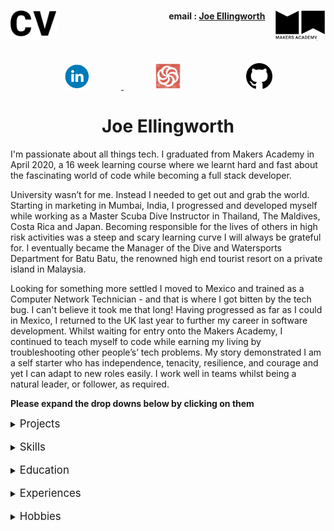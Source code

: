 <h1><a name="cv"><img align="left" src="./images/cv.png" height="45"></a><a href="https://makers.tech/"><img align="right" src="./images/makers.png" width="80"/></a></h1>
 <h4 align="right">email&nbsp;:&nbsp;<a href="mailto:joeellingworth@gmail.com">Joe Ellingworth</a>&nbsp;&nbsp;&nbsp;&nbsp;&nbsp;</h4>
<br><br>


<p align="center">
<a href="https://www.linkedin.com/in/joe-ellingworth-b962b014b/">
<img src="images/linkedin_circle_color-512.png" alt="linkedin" hspace="50" height="42" width="42">
<a href="https://www.codewars.com/users/blu3skies">
<img src="images/codewars.png" alt="linkedin" hspace="50" height="42" width="42"></a>
<a href="https://github.com/blu3skies">
<img src="images/github1.png" alt="github" hspace="50" height="42" width="42"></a>
</a></p>

<center> <h1>Joe Ellingworth </h1> </center>
I'm passionate about all things tech. I graduated from Makers Academy in April 2020, a 16 week learning course where we learnt hard and fast about the fascinating world of code while becoming a full stack developer.

University wasn’t for me. Instead I needed to get out and grab the world. Starting in marketing in Mumbai, India, I progressed and developed myself while working as a Master Scuba Dive Instructor in Thailand, The Maldives, Costa Rica and Japan. Becoming responsible for the lives of others in high risk activities was a steep and scary learning curve I will always be grateful for. I eventually became the Manager of the Dive and Watersports Department for Batu Batu, the renowned high end tourist resort on a private island in Malaysia.

Looking for something more settled I moved to Mexico and trained as a Computer Network Technician - and that is where I got bitten by the tech bug. I can't believe it took me that long! Having progressed as far as I could in Mexico, I returned to the UK last year to further my career in software development. Whilst waiting for entry onto the Makers Academy, I continued to teach myself to code while earning my living by troubleshooting other people’s’ tech problems. My story demonstrated I am a self starter who has independence, tenacity, resilience, and courage and yet I can adapt to new roles easily. I work well in teams whilst being a natural leader, or follower, as required.

**Please expand the drop downs below by clicking on them**
<br>
<details><summary><big>Projects</big></summary>
<p>

| Project Name        |Overview           |Tech Stack      |
|:-----------:|:-------------------------------:|:-----------------------------:|
|<a href="https://github.com/jasylwong/wepick"> <img width="700" alt="WePick" src="images/wepick.png" height="222" width="200px"> </a>  [WePick](https://github.com/jasylwong/wepick) | An app that solves the age old problem of  agreeing which movie you and your mate both want to watch. Our Final group project at Makers and incorporating multiple APIs. <br /> Deployed at: wepick.herokuapp.com         |Ruby on Rails, Sinatra, CSS, HTML, RSpec, Capybara and PSQL  |
|<a href="https://github.com/jlblumberg/wepick-2"> <img width="700"   height="222" width="22"> </a>  [WePick 2](https://github.com/jlblumberg/wepick-2) |A redesign of our original WePick App. Focusing on expanding the concept with new features and new tech stack.            |       React Native, Javascript, NodeJs, Jasmine, Jest, HTML, CSS| 
|<a href="https://github.com/Peter2-71828/aceBook-PingPong"> <img width="700" alt="Acebook" src="images/Acebook.png" height="222" width="258"> </a>  [Acebook](https://github.com/Peter2-71828/aceBook-PingPong)         |A simple social networking site where users can upload posts and images and interact with other users. <br /> Deployed at: acebook-pingpong.herokuapp.com | Ruby on Rails, Sinatra, CSS, HTML, RSpec, Capybara and PSQL | https://github.com/Peter2-71828/aceBook-PingPong |
|<a href="https://github.com/Peter2-71828/MakersBNB"> <img width="700" alt="MakersBNB" src="images/MakersBnB.png" height="222" width="258"> </a>  [MakersBNB](https://github.com/Peter2-71828/MakersBNB)   | A simple replica of AirBnB. Users can sign up, list properties, view other properties and make bookings. This was our first Makers group project.|Ruby, Sinatra, CSS, HTML, RSpec, Capybara and PSQL | https://github.com/Peter2-71828/MakersBNB |

</p>
</details>
<br>
<details><summary><big>Skills</big></summary>
<p>
I am a fast learning logical thinker and resourceful team player. I am known as someone who rolls up my sleeves and gets stuck in. I am quietly confident and well rounded. I fall back on the life skills I honed around the world in a variety of roles and settings. Above all I am passionate about coding and problem solving.

### Fast learning adaptable team player

Before I found my passion for coding I worked in several different countries, cultures and settings, always successful in the roles I took on. As evidence of my fast learning, I was promoted to a manager role after having been a scuba diving instructor for a relatively short time. I was hired as the Manager of the Dive and Activity Department at Batu Batu Resort in Malaysia where I successfully managed a team of 6 and a budget of £150,000.

I achieved these rapid promotions through being an adaptable team player, a natural team leader, hard working, fast learning, always willing to take on extra responsibilities. Working in remote island resorts with limited external support to call on is testing, and it creates the conditions which forces you to fall back on your own problem solving and I became very resourceful.

### Hard working, well rounded and passionate about Tech

I was introduced to the tech industry while living in Mexico. I became a Computer Network Technician for Baja Connect. It was a learn-fast-high-pressured rollercoaster but I found that I excelled in it. I learnt a lot in a short time but the two most important things I learnt was I) I love troubleshooting and 2) I'm fascinated about tech.
</p>
</details>
<br>
<details><summary><big>Education</big></summary>
<p>

## Makers Academy (Dec 2019 to April 2020)
Fully immersive 16 week programming course at Europe’s #1 Developer Bootcamp focused on core coding techniques & principles such as agile methodologies, Test Driven Development (TDD), Object Oriented Design, pair programming and more.
 
#### Core course topics:
Object Oriented Design (OOP) best practices,
Test Driven Development (TDD),
writing clean code,
Pair Programming ,
Agile development as well as core principles such as dependency injection, single responsibility,
cohesion and encapsulation,
 
#### Languages and Frameworks:
 
##### Languages
- Ruby
- JavaScript
- HTML / CSS (Including CSS FlexBox & CSS Grid)
 
##### Frameworks 
- React Native
- Node.JS
- Ruby on Rails
- Sinatra
 
##### Testing Suites
-  RSpec (Ruby)
- Capybara (Ruby / JavaScript)
- Jasmine (JavaScript)
- Jest (JavaScript)
- Enzyme (React)
 
##### Git Workflow
- Using branches to work collaboratively in teams
- Writing descriptive & succinct commit messages
- Enforcing good commit discipline to minimise code conflicts
- Dealing with code conflicts
 
##### Databases
- PostgreSQL
- SQLite
 
##### Deployment
Continues deployment of the master and development branches using Heroku.
 
##### Working Methodology
- Agile software development including:
   - XP values
   - Sprint planning
   - Pair programming
   - Breaking down the program into user stories
   - Breaking down the user stories further into tickets
   - Daily stand-ups and retrospectives to iteratively improve processes and code
   - Technologies learnt;
### PADI Master Scuba Diver Trainer
This intensive qualifying course prepares you to take responsibilities for the lives of others. Beyond the extensive and complex technical knowledge required you have to have people skills, be cool under fire and adaptable to new environments such as the underwater world where a dash to the safety of the surface can kill.
### Milton Abbey 2006 - 2011
A levels: History, History Of Art, Religious studies and Communication Studies
9 GCSEs
</p>
</details>
<br>
<details><summary><big>Experiences</big></summary>
<p>

**Joe's Tech Support** (April 2019 to Present)

*Self employed general all purpose IT support and  troubleshooter*
A large variety of jobs in many aspects of tech eg:
- Management of home networks
- Troubleshooting problems big and small
- Managing social media accounts, notably Emu Electic Bikes
- Website and domain management
<br>

 **Baja Connect** (July 2018 to April 2019)

*Field Agent*
- Learnt the trade of networking
- Installed, configured and maintained point to multipoint wireless WAN networks for a variety of clients (Ubiquiti airMAX)
- Planned, installed, configured and managed home and professional mesh LAN networks (Ubiquiti Unifi & Amplifi)
- Configured and managed standard home networks via 802.11N and 802.11AC routers (TP link, Cisco)
- Installed and managed pre-sliced fiber optic hybrid systems to client side (Ubiquiti UFiber)
- Installed, configured and managed home security equipment. (Ubiquiti UnifiVideo & Ring )
- Troubleshooting in all areas of the business. Client side and Server Rooms
 
<br>

**Batu Batu Resort** (Jan 2016 - Nov 2016)

*Head of Dive and Activity Department*
- Managed a team of 6 and a budget of £150,000
- Responsible for all Water related Activities and safety of a private island resort
- Most qualified lifesaver and first Aider on a remote island
- Responsible for the upkeep of the three island Speedboats
- Maintained a full working dive shop include equipment, tanks and high maintenance Compressor
<br>

**PADI SCUBA Instructor** (2014 - 2016)
*Master Scuba Diver Trainer (MSDT)*
- Learnt to work under pressure
- Managing nervous people in potentially dangerous situations
- Client service in high end resorts eg The Four Seasons Maldives
</p>
</details>
<br>
<details><summary><big>Hobbies</big></summary>
<p>
I renovated my dilapidated 1969 Airstream land yacht trailer, a steep learning curve demonstrating resourcefulness, resilience and patience but not much aptitude. (Photos proudly supplied upon request)

Recycling scrap materials to make home aquaponics systems (aquaculture - hydroponic combinations), an innovative water and energy efficient method of growing food in  and if i'm not doing that you can find me getting my hands dirty in the ground planting some veggies.

People seek me out to join their projects. I am blessed with a wide and wonderful circle of friends and family, and I love cats but most of all I love my dog Bentley.

</p>
</details>
<br>
